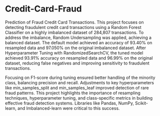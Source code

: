 # Credit-Card-Fraud
Prediction of Fraud Credit Card Transactions.
This project focuses on detecting fraudulent credit card transactions using a Random Forest Classifier on a highly imbalanced dataset of 284,807 transactions. To address the imbalance, Random Undersampling was applied, achieving a balanced dataset. The default model achieved an accuracy of 93.40% on resampled data and 97.050% on the original imbalanced dataset. After Hyperparameter Tuning with RandomizedSearchCV, the tuned model achieved 93.91% accuracy on resampled data and 96.99% on the original dataset, reducing false negatives and improving sensitivity to fraudulent transactions.

Focusing on F1-score during tuning ensured better handling of the minority class, balancing precision and recall. Adjustments to key hyperparameters like min_samples_split and min_samples_leaf improved detection of rare fraud patterns. This project highlights the importance of resampling techniques, hyperparameter tuning, and class-specific metrics in building effective fraud detection systems. Libraries like Pandas, NumPy, Scikit-learn, and Imbalanced-learn were critical to this success.
